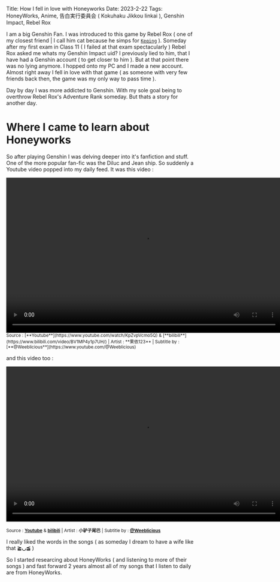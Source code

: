 Title: How I fell in love with Honeyworks
Date: 2023-2-22
Tags: HoneyWorks, Anime, 告白実行委員会 ( Kokuhaku Jikkou Iinkai ), Genshin Impact, Rebel Rox

I am a big Genshin Fan. I was introduced to this game by Rebel Rox ( one of my closest friend | I call him cat because he simps for [`Keqing`](https://genshin-impact.fandom.com/wiki/Keqing) ). Someday after my first exam in Class 11 ( I failed at that exam spectacularly ) Rebel Rox asked me whats my Genshin Impact uid? I previously lied to him, that I have had a Genshin account ( to get closer to him ). But at that point there was no lying anymore. I hopped onto my PC and I made a new account. Almost right away I fell in love with that game ( as someone with very few friends back then, the game was my only way to pass time ).

Day by day I was more addicted to Genshin. With my sole goal being to overthrow Rebel Rox's Adventure Rank someday. But thats a story for another day.

# Where I came to learn about Honeyworks

So after playing Genshin I was delving deeper into it's fanfiction and stuff. One of the more popular fan-fic was the Diluc and Jean ship. So suddenly a Youtube video popped into my daily feed. It was this video :

<div class="aspect-w-16 aspect-h-9">
    <video width="736" height="414" controls style='margin: 0px;'>
        <source src="{static}/vidoes/How I fell in love with honeyworks song/Genshin Impact Ships - HoneyWorks (Sketch Animation).mp4">
    </video>
</div>
<sub> Source : [**Youtube**](https://www.youtube.com/watch/KpZvpVcmo5Q) & [**bilibili**](https://www.bilibili.com/video/BV1MP4y1p7UH/) | Artist : **果依123** | Subtitle by : [**@Weeblicious**](https://www.youtube.com/@Weeblicious) </sub>

and this video too :

<div class="aspect-w-16 aspect-h-9">
    <video width="736" height="414" controls style='margin: 0px;'>
        <source src="{static}/vidoes/How I fell in love with honeyworks song/If Diluc Jean had their own Anime.mp4">
    </video>
</div>

<sub> Source : [**Youtube**](https://www.youtube.com/watch/NuJceGJdDo8) & [**bilibili**](https://www.bilibili.com/video/BV1gL411n7rd/) | Artist : **小驴子尾巴** | Subtitle by : [**@Weeblicious**](https://www.youtube.com/@Weeblicious) </sub>

I really liked the words in the songs ( as someday I dream to have a wife like that **≧◡≦** )

So I started researcing about HoneyWorks ( and listening to more of their songs ) and fast forward 2 years almost all of my songs that I listen to daily are from HoneyWorks.
